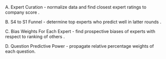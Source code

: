 
A. Expert Curation - normalize data and find closest expert ratings to company score .

B. S4 to S1 Funnel - determine top experts who predict well in latter rounds .

C. Bias Weights For Each Expert - find prospective biases of experts with 
   respect to ranking of others .

D. Question Predictive Power - propagate relative percentage weights of each question.

